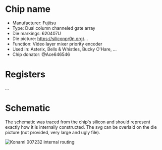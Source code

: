 # Chip name

 * Manufacturer: Fujitsu
 * Type: Dual column channeled gate array
 * Die markings: 620407U
 * Die picture: https://siliconpr0n.org/...
 * Function: Video layer mixer priority encoder
 * Used in: Asterix, Bells & Whistles, Bucky O'Hare, ...
 * Chip donator: @Ace646546

# Registers

...

# Schematic

The schematic was traced from the chip's silicon and should represent exactly how it is internally constructed. The svg can be overlaid on the die picture (not provided, very large and ugly file).

![Konami 007232 internal routing](routing.png)
